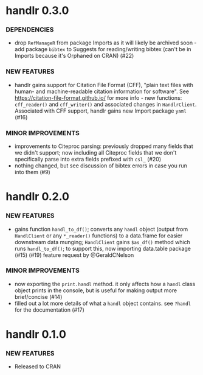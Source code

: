 handlr 0.3.0
============

### DEPENDENCIES

* drop `RefManageR` from package Imports as it will likely be archived soon - add package `bibtex` to Suggests for reading/writing bibtex (can't be in Imports because it's Orphaned on CRAN) (#22)

### NEW FEATURES

* handlr gains support for Citation File Format (CFF), "plain text files with human- and machine-readable citation information for software". See https://citation-file-format.github.io/ for more info - new functions: `cff_reader()` and `cff_writer()` and associated changes in `HandlrClient`. Associated with CFF support, handlr gains new Import package `yaml`  (#16)

### MINOR IMPROVEMENTS

* improvements to Citeproc parsing: previously dropped many fields that we didn't support; now including all Citeproc fields that we don't specifically parse into extra fields prefixed with `csl_`  (#20)
* nothing changed, but see discussion of bibtex errors in case you run into them (#9)


handlr 0.2.0
============

### NEW FEATURES

* gains function `handl_to_df()`; converts any `handl` object (output from `HandlClient` or any `*_reader()` functions) to a data.frame for easier downstream data munging; `HandlClient` gains `$as_df()` method which runs `handl_to_df()`; to support this, now importing data.table package (#15) (#19) feature request by @GeraldCNelson

### MINOR IMPROVEMENTS

* now exporting the `print.handl` method. it only affects how a `handl` class object prints in the console, but is useful for making output more brief/concise (#14)
* filled out a lot more details of what a `handl` object contains. see `?handl` for the documentation (#17)


handlr 0.1.0
============

### NEW FEATURES

* Released to CRAN
